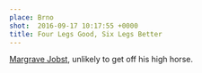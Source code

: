 ```yaml
---
place: Brno
shot:  2016-09-17 10:17:55 +0000
title: Four Legs Good, Six Legs Better
---
```


[Margrave Jobst](https://en.wikipedia.org/wiki/Jobst_of_Moravia), unlikely to get off his high horse.
